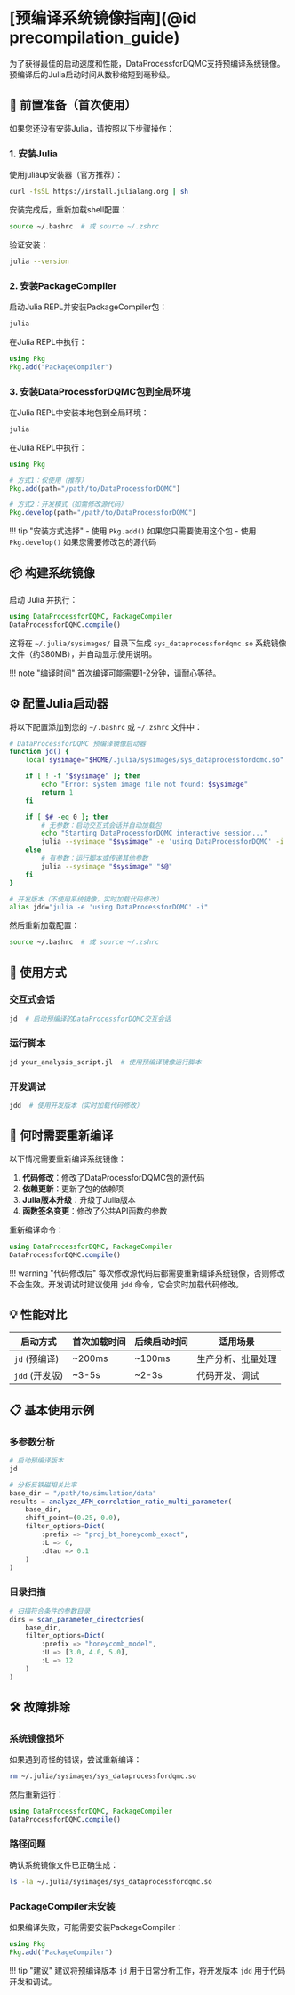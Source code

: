 # [预编译系统镜像指南](@id precompilation_guide)

为了获得最佳的启动速度和性能，DataProcessforDQMC支持预编译系统镜像。预编译后的Julia启动时间从数秒缩短到毫秒级。

## 🚀 前置准备（首次使用）

如果您还没有安装Julia，请按照以下步骤操作：

### 1. 安装Julia

使用juliaup安装器（官方推荐）：

```bash
curl -fsSL https://install.julialang.org | sh
```

安装完成后，重新加载shell配置：
```bash
source ~/.bashrc  # 或 source ~/.zshrc
```

验证安装：
```bash
julia --version
```

### 2. 安装PackageCompiler

启动Julia REPL并安装PackageCompiler包：

```bash
julia
```

在Julia REPL中执行：
```julia
using Pkg
Pkg.add("PackageCompiler")
```

### 3. 安装DataProcessforDQMC包到全局环境

在Julia REPL中安装本地包到全局环境：

```bash
julia
```

在Julia REPL中执行：

```julia
using Pkg

# 方式1：仅使用（推荐）
Pkg.add(path="/path/to/DataProcessforDQMC")

# 方式2：开发模式（如需修改源代码）
Pkg.develop(path="/path/to/DataProcessforDQMC")
```

!!! tip "安装方式选择"
    - 使用 `Pkg.add()` 如果您只需要使用这个包
    - 使用 `Pkg.develop()` 如果您需要修改包的源代码

## 📦 构建系统镜像

启动 Julia 并执行：

```julia
using DataProcessforDQMC, PackageCompiler
DataProcessforDQMC.compile()
```

这将在 `~/.julia/sysimages/` 目录下生成 `sys_dataprocessfordqmc.so` 系统镜像文件（约380MB），并自动显示使用说明。

!!! note "编译时间"
    首次编译可能需要1-2分钟，请耐心等待。

## ⚙️ 配置Julia启动器

将以下配置添加到您的 `~/.bashrc` 或 `~/.zshrc` 文件中：

```bash
# DataProcessforDQMC 预编译镜像启动器
function jd() {
    local sysimage="$HOME/.julia/sysimages/sys_dataprocessfordqmc.so"

    if [ ! -f "$sysimage" ]; then
        echo "Error: system image file not found: $sysimage"
        return 1
    fi

    if [ $# -eq 0 ]; then
        # 无参数：启动交互式会话并自动加载包
        echo "Starting DataProcessforDQMC interactive session..."
        julia --sysimage "$sysimage" -e 'using DataProcessforDQMC' -i
    else
        # 有参数：运行脚本或传递其他参数
        julia --sysimage "$sysimage" "$@"
    fi
}

# 开发版本（不使用系统镜像，实时加载代码修改）
alias jdd="julia -e 'using DataProcessforDQMC' -i"
```

然后重新加载配置：
```bash
source ~/.bashrc  # 或 source ~/.zshrc
```

## 🎯 使用方式

### 交互式会话
```bash
jd  # 启动预编译的DataProcessforDQMC交互会话
```

### 运行脚本
```bash
jd your_analysis_script.jl  # 使用预编译镜像运行脚本
```

### 开发调试
```bash
jdd  # 使用开发版本（实时加载代码修改）
```

## 🔄 何时需要重新编译

以下情况需要重新编译系统镜像：

1. **代码修改**：修改了DataProcessforDQMC包的源代码
2. **依赖更新**：更新了包的依赖项
3. **Julia版本升级**：升级了Julia版本
4. **函数签名变更**：修改了公共API函数的参数

重新编译命令：
```julia
using DataProcessforDQMC, PackageCompiler
DataProcessforDQMC.compile()
```

!!! warning "代码修改后"
    每次修改源代码后都需要重新编译系统镜像，否则修改不会生效。开发调试时建议使用 `jdd` 命令，它会实时加载代码修改。

## 💡 性能对比

| 启动方式 | 首次加载时间 | 后续启动时间 | 适用场景 |
|---------|-------------|-------------|----------|
| `jd` (预编译) | ~200ms | ~100ms | 生产分析、批量处理 |
| `jdd` (开发版) | ~3-5s | ~2-3s | 代码开发、调试 |

## 📋 基本使用示例

### 多参数分析
```julia
# 启动预编译版本
jd

# 分析反铁磁相关比率
base_dir = "/path/to/simulation/data"
results = analyze_AFM_correlation_ratio_multi_parameter(
    base_dir,
    shift_point=(0.25, 0.0),
    filter_options=Dict(
        :prefix => "proj_bt_honeycomb_exact",
        :L => 6,
        :dtau => 0.1
    )
)
```

### 目录扫描
```julia
# 扫描符合条件的参数目录
dirs = scan_parameter_directories(
    base_dir,
    filter_options=Dict(
        :prefix => "honeycomb_model",
        :U => [3.0, 4.0, 5.0],
        :L => 12
    )
)
```

## 🛠️ 故障排除

### 系统镜像损坏
如果遇到奇怪的错误，尝试重新编译：
```bash
rm ~/.julia/sysimages/sys_dataprocessfordqmc.so
```
然后重新运行：
```julia
using DataProcessforDQMC, PackageCompiler
DataProcessforDQMC.compile()
```

### 路径问题
确认系统镜像文件已正确生成：
```bash
ls -la ~/.julia/sysimages/sys_dataprocessfordqmc.so
```

### PackageCompiler未安装
如果编译失败，可能需要安装PackageCompiler：
```julia
using Pkg
Pkg.add("PackageCompiler")
```

!!! tip "建议"
    建议将预编译版本 `jd` 用于日常分析工作，将开发版本 `jdd` 用于代码开发和调试。
